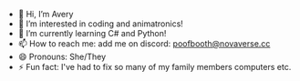 - 👋 Hi, I’m Avery
- 👀 I’m interested in coding and animatronics!
- 🌱 I’m currently learning C# and Python!
- 📫 How to reach me: add me on discord: poofbooth@novaverse.cc
- 😄 Pronouns: She/They
- ⚡ Fun fact: I've had to fix so many of my family members computers etc.
